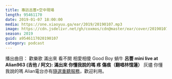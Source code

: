 ```yaml
---
title: 專訪呂薔+空中現場
length: 95461170
date: 2019-01-07 18:00:00
media: https://one.xiaoyuu.ga/ear/2019/20190107.mp3
image: https://cdn.jsdelivr.net/gh/coxmos/cdn@master/ear/cover/20190107.jpeg
season: 2019
guid: a9546117020190107
category: podcast
---
```


播出曲目：
歡樂歌
滿出來
看不開
相愛相傻
Good Boy
蝸牛
<strong>呂薔 mini live at Alian963 (吉他 / 阿文):
滿出來
你懂我說的嗎
疼
傷痕（翻唱林憶蓮）</strong>
灰燼
你懂我說的嗎
Alian電台亦有<a href="http://alian963.ipcf.org.tw/programs_view.php">隨選重聽服務</a>，歡迎利用。

